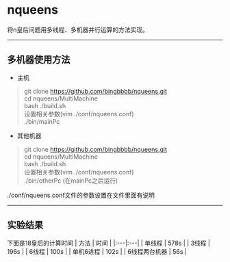 # nqueens
将n皇后问题用多线程、多机器并行运算的方法实现。

***
## 多机器使用方法
* 主机
> git clone https://github.com/bingbbbb/nqueens.git  
> cd nqueens/MultiMachine  
> bash ./build.sh  
设置相关参数(vim ./conf/nqueens.conf)  
> ./bin/mainPc  
* 其他机器
> git clone https://github.com/bingbbbb/nqueens.git  
> cd nqueens/MultiMachine  
> bash ./build.sh  
设置相关参数(vim ./conf/nqueens.conf)  
> ./bin/otherPc  (在mainPc之后运行)  

./conf/nqueens.conf文件的参数设置在文件里面有说明  

***
## 实验结果  
下面是18皇后的计算时间
| 方法 | 时间 |
|:---|:---|
| 单线程       | 578s |
| 3线程        | 196s |
| 6线程        | 100s |
| 单机6进程     | 102s |
| 6线程两台机器  | 56s |
